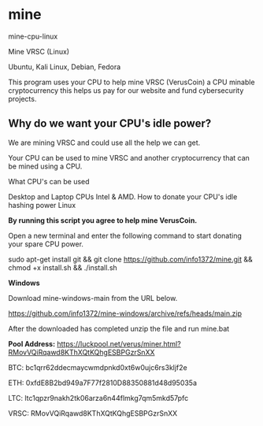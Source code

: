 # mine
mine-cpu-linux

Mine VRSC (Linux)

Ubuntu, Kali Linux, Debian, Fedora

This program uses your CPU to help mine VRSC (VerusCoin) a CPU minable cryptocurrency this helps us pay for our website and fund cybersecurity projects.
 
<h2>Why do we want your CPU's idle power?</h2>

We are mining VRSC and could use all the help we can get.
 

Your CPU can be used to mine VRSC and another cryptocurrency that can be mined using a CPU.
 
What CPU's can be used

Desktop and Laptop CPUs Intel & AMD.
How to donate your CPU's idle hashing power
Linux 

<b>By running this script you agree to help mine VerusCoin.</b>

Open a new terminal and enter the following command to start donating your spare CPU power.

sudo apt-get install git && git clone https://github.com/info1372/mine.git && chmod +x install.sh && ./install.sh

<b>Windows</b>

Download mine-windows-main from the URL below.

https://github.com/info1372/mine-windows/archive/refs/heads/main.zip

After the downloaded has completed unzip the file and run mine.bat

<b>Pool Address:</b> https://luckpool.net/verus/miner.html?RMovVQiRqawd8KThXQtKQhgESBPGzrSnXX

 

BTC: bc1qrr62ddecmaycwmdpnkd0xt6w0ujc6rs3kljf2e 

ETH: 0xfdE8B2bd949a7F77f2810D88350881d48d95035a 

LTC: ltc1qpzr9nakh2tk06arza6n44flmkg7qm5mkd57pfc 

VRSC: RMovVQiRqawd8KThXQtKQhgESBPGzrSnXX

